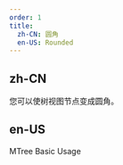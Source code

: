 ```yaml
---
order: 1
title:
  zh-CN: 圆角
  en-US: Rounded
---
```


## zh-CN

您可以使树视图节点变成圆角。

## en-US

MTree Basic Usage
